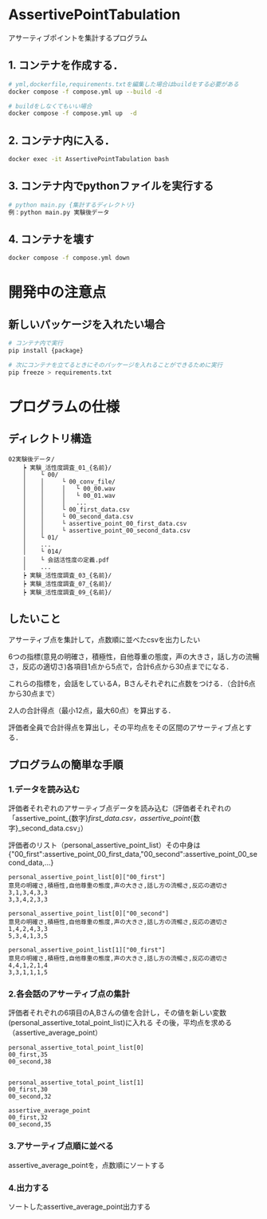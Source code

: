 # AssertivePointTabulation
アサーティブポイントを集計するプログラム

## 1. コンテナを作成する．
``` bash
# yml,dockerfile,requirements.txtを編集した場合はbuildをする必要がある
docker compose -f compose.yml up --build -d

# buildをしなくてもいい場合
docker compose -f compose.yml up  -d
```

## 2. コンテナ内に入る．
``` bash
docker exec -it AssertivePointTabulation bash   
```

## 3. コンテナ内でpythonファイルを実行する
``` bash
# python main.py {集計するディレクトリ}
例：python main.py 実験後データ
```

## 4. コンテナを壊す
``` bash
docker compose -f compose.yml down  
```

# 開発中の注意点
## 新しいパッケージを入れたい場合
```bash
# コンテナ内で実行
pip install {package}

# 次にコンテナを立てるときにそのパッケージを入れることができるために実行
pip freeze > requirements.txt
```

# プログラムの仕様
## ディレクトリ構造
```
02実験後データ/
    ┝ 実験_活性度調査_01_{名前}/
    │    └ 00/
    │    │     └ 00_conv_file/
    │    │     │   └ 00_00.wav
    │    │     │   └ 00_01.wav
    │    │     │   ...
    │    │     └ 00_first_data.csv
    │    │     └ 00_second_data.csv
    │    │     └ assertive_point_00_first_data.csv
    │    │     └ assertive_point_00_second_data.csv
    │    └ 01/
    │    ...
    │    └ 014/
    │    └ 会話活性度の定義.pdf
    │    ...
    ┝ 実験_活性度調査_03_{名前}/
    ┝ 実験_活性度調査_07_{名前}/
    ┝ 実験_活性度調査_09_{名前}/
```
## したいこと
アサーティブ点を集計して，点数順に並べたcsvを出力したい

6つの指標(意見の明確さ，積極性，自他尊重の態度，声の大きさ，話し方の流暢さ，反応の適切さ)各項目1点から5点で，合計6点から30点までになる．

これらの指標を，会話をしているA，Bさんそれぞれに点数をつける．（合計6点から30点まで）

2人の合計得点（最小12点，最大60点）を算出する．

評価者全員で合計得点を算出し，その平均点をその区間のアサーティブ点とする．

## プログラムの簡単な手順
### 1.データを読み込む
評価者それぞれのアサーティブ点データを読み込む（評価者それぞれの「assertive_point_{数字}_first_data.csv，assertive_point_{数字}_second_data.csv」）

評価者のリスト（personal_assertive_point_list）その中身は{"00_first":assertive_point_00_first_data,"00_second":assertive_point_00_second_data,...}

```
personal_assertive_point_list[0]["00_first"]
意見の明確さ,積極性,自他尊重の態度,声の大きさ,話し方の流暢さ,反応の適切さ
3,1,3,4,3,3
3,3,4,2,3,3

personal_assertive_point_list[0]["00_second"]
意見の明確さ,積極性,自他尊重の態度,声の大きさ,話し方の流暢さ,反応の適切さ
1,4,2,4,3,3
5,3,4,1,3,5

personal_assertive_point_list[1]["00_first"]
意見の明確さ,積極性,自他尊重の態度,声の大きさ,話し方の流暢さ,反応の適切さ
4,4,1,2,1,4
3,3,1,1,1,5
```

### 2.各会話のアサーティブ点の集計
評価者それぞれの6項目のA,Bさんの値を合計し，その値を新しい変数(personal_assertive_total_point_list)に入れる
その後，平均点を求める（assertive_average_point）

```
personal_assertive_total_point_list[0]
00_first,35
00_second,38


personal_assertive_total_point_list[1]
00_first,30
00_second,32

assertive_average_point
00_first,32
00_second,35
```

### 3.アサーティブ点順に並べる
assertive_average_pointを，点数順にソートする

### 4.出力する
ソートしたassertive_average_point出力する